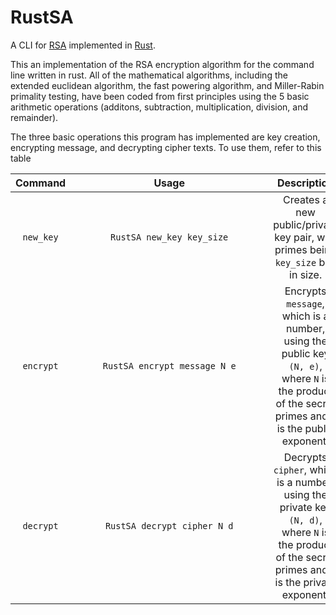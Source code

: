 # RustSA
A CLI for [RSA](https://en.wikipedia.org/wiki/RSA_(cryptosystem)) implemented in [Rust](https://www.rust-lang.org/).

This an implementation of the RSA encryption algorithm for the command line written in rust. All of the mathematical algorithms, including the extended euclidean algorithm, the fast powering algorithm, and Miller-Rabin primality testing, have been coded from first principles using the 5 basic arithmetic operations (additons, subtraction, multiplication, division, and remainder). 

The three basic operations this program has implemented are key creation, encrypting message, and decrypting cipher texts. To use them, refer to this table

| Command | Usage | Description |
| :-----: | :---: | :---------: |
| `new_key` | <div style="width:300px">`RustSA new_key key_size`</div> | Creates a new public/private key pair, with primes being `key_size` bits in size. |
| `encrypt` | `RustSA encrypt message N e` | Encrypts `message`, which is a number, using the public key `(N, e)`, where `N` is the product of the secret primes and `e` is the public exponent. |
| `decrypt` | `RustSA decrypt cipher N d` | Decrypts `cipher`, which is a number, using the private key `(N, d)`, where `N` is the product of the secret primes and `d` is the private exponent. |
